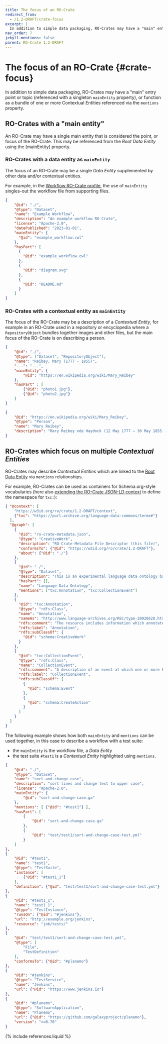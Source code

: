 ```yaml
---
title: The focus of an RO-Crate
redirect_from:
  - /1.2-DRAFT/crate-focus
excerpt: |
  In addition to simple data packaging, RO-Crates may have a "main" entry point or topic (referenced with a singleton `mainEntity` property), or function as a bundle of one or more Contextual Entities referenced via the `mentions` property.
nav_order: 7
jekyll-mentions: false
parent: RO-Crate 1.2-DRAFT
---
```

<!--
   Copyright 2019-2020 University of Technology Sydney
   Copyright 2019-2020 The University of Manchester UK 
   Copyright 2019-2022 RO-Crate contributors <https://github.com/ResearchObject/ro-crate/graphs/contributors>

   Licensed under the Apache License, Version 2.0 (the "License");
   you may not use this file except in compliance with the License.
   You may obtain a copy of the License at

       http://www.apache.org/licenses/LICENSE-2.0

   Unless required by applicable law or agreed to in writing, software
   distributed under the License is distributed on an "AS IS" BASIS,
   WITHOUT WARRANTIES OR CONDITIONS OF ANY KIND, either express or implied.
   See the License for the specific language governing permissions and
   limitations under the License.
-->

# The focus of an RO-Crate {#crate-focus}

In addition to simple data packaging, RO-Crates may have a "main" entry point or topic (referenced with a singleton `mainEntity` property), or function as a bundle of one or more Contextual Entities referenced via the `mentions` property.

## RO-Crates with a "main entity"

An RO-Crate may have a single main entity that is considered the point, or focus of the RO-Crate. This may be referenced from the _Root Data Entity_ using the [mainEntity] property.

### RO-Crates with a data entity as `mainEntity`

The focus of an RO-Crate may be a single _Data Entity_ supplemented by other data and/or contextual entities.

For example, in the [Workflow RO-Crate profile](https://www.researchobject.org/ro-crate/profiles.html#workflow-ro-crate-profile), the use of `mainEntity` singles-out the workflow file from supporting files.

```json
{
    "@id": "./",
    "@type": "Dataset",
    "name": "Example Workflow",
    "description": "An example workflow RO Crate",
    "license": "Apache-2.0",
    "datePublished": "2023-01-01",
    "mainEntity": {
      "@id": "example_workflow.cwl"
    },
    "hasPart": [
      {
        "@id": "example_workflow.cwl"
      },
      {
        "@id": "diagram.svg"
      },
      {
        "@id": "README.md"
      }
    ]
}
```

### RO-Crates with a contextual entity as `mainEntity`

The focus of the RO-Crate may be a description of a _Contextual Entity_, for example in an RO-Crate used in a repository or encyclopedia where a `RepositoryObject` bundles together images and other files, but the main focus of the RO-Crate is on describing a person.

```json
{
    "@id": "./",
    "@type": ["Dataset", "RepositoryObject"],
    "name": "Reibey, Mary (1777 - 1855)",
    "...": "...",
    "mainEntity": {
        "@id": "https://en.wikipedia.org/wiki/Mary_Reibey"
    },
    "hasPart" : [
        {"@id": "photo1.jpg"},
        {"@id": "photo2.jpg"}
    ]
}

{
    "@id": "https://en.wikipedia.org/wiki/Mary_Reibey",
    "@type": "Person",
    "name": "Mary Reibey",
    "description": "Mary Reibey née Haydock (12 May 1777 – 30 May 1855) was an English-born merchant, shipowner and trader ..."
}
```

## RO-Crates which focus on multiple _Contextual Entities_

RO-Crates may describe _Contextual Entities_ which are linked to the [Root Data Entity](root-data-entity) via `mentions` relationships.

For example, RO-Crates can be used as containers for Schema.org-style vocabularies (here also [extending the RO-Crate JSON-LD context](appendix/jsonld.html#ro-crate-json-ld-context) to define the namespace for `txc:`):

```json
{ "@context": [
    "https://w3id.org/ro/crate/1.2-DRAFT/context",
    {"txc": "https://purl.archive.org/language-data-commons/terms#"}
  ],
  "@graph": [
    {
      "@id": "ro-crate-metadata.json",
      "@type": "CreativeWork",
      "description": "RO-Crate Metadata File Descriptor (this file)",
      "conformsTo": {"@id": "https://w3id.org/ro/crate/1.2-DRAFT"},
      "about": {"@id": "./"}
    },
    {
      "@id": "./",
      "@type": "Dataset",
      "description": "This is an experimental language data ontology based on OLAC terms for use in the ATAP and LDaCA projects",
      "hasPart": [],
      "name": "Language Data Ontology",
      "mentions": ["txc:Annotation", "txc:CollectionEvent"]
    },
    {
      "@id": "txc:Annotation",
      "@type": "rdfs:Class",
      "name": "Annotation",
      "sameAs": "http://www.language-archives.org/REC/type-20020628.html#annotation",
      "rdfs:comment": "The resource includes information which annotates some other linguistic record.",
      "rdfs:label": "Annotation",
      "rdfs:subClassOf": {
        "@id": "schema:CreativeWork"
      }
    },
    {
      "@id": "txc:CollectionEvent",
      "@type": "rdfs:Class",
      "name": "CollectionEvent",
      "rdfs:comment": "A description of an event at which one or more PrimaryTexts were captured, e.g. as video or audio",
      "rdfs:label": "CollectionEvent",
      "rdfs:subClassOf": [
        {
          "@id": "schema:Event"
        },
        {
          "@id": "schema:CreateAction"
        }
      ]
    }
  ]
}    
```


The following example shows how both `mainEntity` and `mentions` can be used together, in this case to describe a workflow with a test suite:

  * the `mainEntity` is the workflow file, a _Data Entity_
  * the test suite `#test1` is a _Contextual Entity_ highlighted using `mentions`.

```json
{
    "@id": "./",
    "@type": "Dataset",
    "name": "sort-and-change-case",
    "description": "sort lines and change text to upper case",
    "license": "Apache-2.0",
    "mainEntity": {
        "@id": "sort-and-change-case.ga"
    },
    "mentions": [ {"@id": "#test1"} ],
    "hasPart": [
        {
            "@id": "sort-and-change-case.ga"
        },
        {
            "@id": "test/test1/sort-and-change-case-test.yml"
        }
    ]
},
{
    "@id": "#test1",
    "name": "test1",
    "@type": "TestSuite",
    "instance": [
        {"@id": "#test1_1"}
    ],
    "definition": {"@id": "test/test1/sort-and-change-case-test.yml"}
},
{
    "@id": "#test1_1",
    "name": "test1_1",
    "@type": "TestInstance",
    "runsOn": {"@id": "#jenkins"},
    "url": "http://example.org/jenkins",
    "resource": "job/tests/"
},
{
    "@id": "test/test1/sort-and-change-case-test.yml",
    "@type": [
        "File",
        "TestDefinition"
    ],
    "conformsTo": {"@id": "#planemo"}
},
{
    "@id": "#jenkins",
    "@type": "TestService",
    "name": "Jenkins",
    "url": {"@id": "https://www.jenkins.io"}
},
{
    "@id": "#planemo",
    "@type": "SoftwareApplication",
    "name": "Planemo",
    "url": {"@id": "https://github.com/galaxyproject/planemo"},
    "version": ">=0.70"
}
```

{% include references.liquid %}
